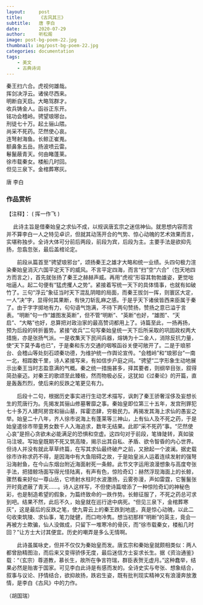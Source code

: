 ```yaml
---
layout:     post
title:      《古风其三》
subtitle:   唐 李白
date:       2020-07-29
author:     听松阁
image: post-bg-poem-22.jpg
thumbnail: img/post-bg-poem-22.jpg
categories: documentation
tags:
    - 美文
    - 古典诗词
---
```


秦王扫六合。虎视何雄哉。<br>
挥剑决浮云。诸侯尽西来。<br>
明断自天启。大略驾群才。<br>
收兵铸金人。函谷正东开。<br>
铭功会稽岭。骋望琅琊台。<br>
刑徒七十万。起土骊山隈。<br>
尚采不死药。茫然使心哀。<br>
连弩射海鱼。长鲸正崔嵬。<br>
额鼻象五岳。扬波喷云雷。<br>
鬈鬣蔽青天。何由睹蓬莱。<br>
徐市载秦女。楼船几时回。<br>
但见三泉下。金棺葬寒灰。<br>

唐 李白

### 作品赏析
【注释】：
( 挥一作飞 )

　 此诗主旨是借秦始皇之求仙不成，以规讽唐玄宗之迷信神仙。就思想内容而言并不算李白一人之特见卓识，但就其动荡开合的气势、惊心动魄的艺术效果而言，实堪称独步。全诗大体可分前后两段，前段为宾，后段为主。主要手法是欲抑先扬，忽翕忽张，最后盖棺论定。
  
　　前段从篇首至“骋望琅邪台”，颂扬秦王之雄才大略和统一业绩。头四句极力渲染秦始皇消灭六国平定天下的威风。不言平定四海，而言“扫”空“六合”（包天地四方而言之），首先就张扬了秦王之赫赫声威。再用“虎视”形容其勃勃雄姿，更觉咄咄逼人。起二句便有“猛虎攫人之势”。紧接着写统一天下的具体情事，也就有如破竹了。三句“浮云”象征当时天下混乱阴暗的局面，而秦王拔剑一挥，则寰区大定，一人“决”字，显得何其果断，有快刀斩乱麻之感。于是乎天下诸侯皆西来臣属于秦了。由于字字掷地有力，句句语气饱满，不待下两句赞扬，赞扬之意已溢于言表。“明断”句一作“雄图发英断”，但不管“明断”、“英断”也好，“雄图”、“天启”、“大略”也好，总算把对政治家的最高赞词都用上了。诗篇至此，一扬再扬，预为后段的转折蓄势。紧接“收兵”二句写秦始皇统一天下后所采取的巩固政权两大措施，亦是张扬气派。一是收集天下民间兵器，熔铸为十二金人，消除反抗力量，使“天下莫予毒也已”，于是秦和东方交通的咽喉函谷关便可敞开了。二是于琅邪台、会稽山等处刻石颂秦功德，为维护统一作舆论宣传。“会稽岭”和“琅邪台”一南一北，相距数千里，诗人紧接写来，有如信步户庭之间。“骋望“二字形象生动地展示出秦王当时志盈意满的气概。秦之统一措施甚多，择其要者，则纲举目张，叙得简劲豪迈。对秦王的歌颂至此臻极，然而物极必反，这犹如《过秦论》的开篇，直是轰轰烈烈，使后来的反跌之笔更见有力。
  
　　后段十二句，根据历史事实进行生动艺术描写，讽刺了秦王骄奢淫侈及妄想长生的荒唐行为。先揭发其骊山修墓奢靡之事。秦始皇即位第三十五年，发宫刑罪犯七十多万人建阿房宫和骊山墓，挥霍恣肆，穷极民力。再揭发其海上求仙的愚妄之举。始皇二十八年，齐人徐市说海上有蓬莱等三神山，上有仙人及不死之药，于是始皇遣徐市带童男女数千人入海追求，数年无结果。此即“采不死药”事。“茫然使心哀”是担心贪欲未必能满足的恐惧和空虚。这四句对于前段，笔锋陡转，真如骏马注坡。写始皇既期不死又筑高陵，揭示出其自私、矛盾、欲令智昏的内心世界。但诗人并没有就此草草终篇，在写其求仙最终破产之前，又掀起一个波澜。据史载徐市诈称求药不得，是因海中有大鱼阻碍之故，于是始皇派人运着连续发射的强弩沿海射鱼，在今山东烟台附近海面射死一条鲸。此节文字运用浪漫想象与高度夸张手法，把猎鲸场面写得光怪陆离，有声有色，惊险奇幻：赫然浮现海面上的长鲸，骤然看来好似一尊山岳，它喷射水柱时水波激扬，云雾弥漫，声如雷霆，它鬐鬣张开时竟遮蔽了青天……。诗人这样写，不但使诗篇增添了一种惊险奇幻的神秘色彩，也是制造希望的假象，为篇终致命的一跌作势。长鲸征服了，不死之药总可求到吧。结果不然，此后不久，始皇就在巡行途中病死。“但见三泉下，金棺葬寒灰”，这是最后的反跌之笔，使九霄云上的秦王跌到地底，真是惊心动魄，以此二句收束筑陵、求仙事，笔力陡健，而口吻冷隽。想当初那样“明断”的英主，竟会一再被方士欺骗，仙人没做成，只留下一堆寒冷的骨灰，而“徐市载秦女，楼船几时回？”让方士大讨其便宜。历史的嘲弄是多么无情啊。
  
　　此诗虽属咏史，但并不仅仅为秦始皇而发。唐玄宗和秦始皇就颇相类似：两人都曾励精图治，而后来又变得骄侈无度，最后迷信方士妄求长生。据《资治通鉴》载：“（玄宗）尊道教，慕长生，故所在争言符瑞，群臣表贺无虚月。”这种蠢举，结果必然是贻害于国家。可见李白此诗是有感而发的。全诗史实与夸张、想象结合，叙事与议论、抒情结合，欲抑故扬，跌宕生姿，既有批判现实精神又有浪漫奔放激情，是李白《古风》中的力作。
  
（胡国瑞）

